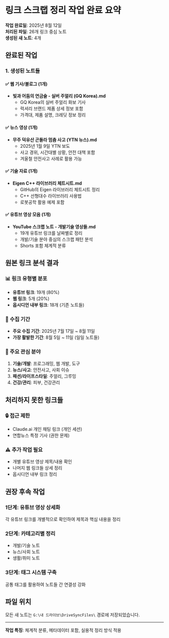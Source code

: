 # 링크 스크랩 정리 작업 완료 요약

**작업 완료일**: 2025년 8월 12일  
**처리된 파일**: 26개 링크 중심 노트  
**생성된 새 노트**: 4개

## 완료된 작업

### 1. 생성된 노트들

#### ✅ 웹 기사/블로그 (1개)
- **빛과 어둠의 연금술 - 실버 주얼리 (GQ Korea).md**
  - GQ Korea의 실버 주얼리 화보 기사
  - 럭셔리 브랜드 제품 상세 정보 포함
  - 가격대, 제품 설명, 크레딧 정보 정리

#### ✅ 뉴스 영상 (1개)  
- **무주 덕유산 곤돌라 멈춤 사고 (YTN 뉴스).md**
  - 2025년 1월 9일 YTN 보도
  - 사고 경위, 시간대별 상황, 안전 대책 포함
  - 겨울철 안전사고 사례로 활용 가능

#### ✅ 기술 자료 (1개)
- **Eigen C++ 라이브러리 체트시트.md**
  - GitHub의 Eigen 라이브러리 체트시트 정리
  - C++ 선형대수 라이브러리 사용법
  - 로봇공학 활용 예제 포함

#### ✅ 유튜브 영상 모음 (1개)
- **YouTube 스크랩 노트 - 개발기술 영상들.md**
  - 19개 유튜브 링크를 날짜별로 정리
  - 개발/기술 분야 중심의 스크랩 패턴 분석
  - Shorts 포함 체계적 분류

## 원본 링크 분석 결과

### 📊 링크 유형별 분포
- **유튜브 링크**: 19개 (80%)
- **웹 링크**: 5개 (20%)
- **옵시디언 내부 링크**: 18개 (기존 노트들)

### 📅 수집 기간
- **주요 수집 기간**: 2025년 7월 17일 ~ 8월 11일
- **가장 활발한 기간**: 8월 5일 ~ 11일 (일일 노트들)

### 🎯 주요 관심 분야
1. **기술/개발**: 프로그래밍, 웹 개발, 도구
2. **뉴스/사고**: 안전사고, 사회 이슈  
3. **패션/라이프스타일**: 주얼리, 그루밍
4. **건강/관리**: 피부, 건강관리

## 처리하지 못한 링크들

### 🔒 접근 제한
- Claude.ai 개인 채팅 링크 (개인 세션)
- 연합뉴스 특정 기사 (권한 문제)

### ⚠️ 추가 작업 필요
- 개별 유튜브 영상 제목/내용 확인
- 나머지 웹 링크들 상세 정리
- 옵시디언 내부 링크 정리

## 권장 후속 작업

### 1단계: 유튜브 영상 상세화
각 유튜브 링크를 개별적으로 확인하여 제목과 핵심 내용을 정리

### 2단계: 카테고리별 정리
- 개발/기술 노트
- 뉴스/사회 노트  
- 생활/취미 노트

### 3단계: 태그 시스템 구축
공통 태그를 활용하여 노트들 간 연결성 강화

## 파일 위치
모든 새 노트는 `G:\내 드라이브\DriveSyncFiles\` 경로에 저장되었습니다.

---

**작업 특징**: 체계적 분류, 메타데이터 포함, 실용적 정리 방식 적용